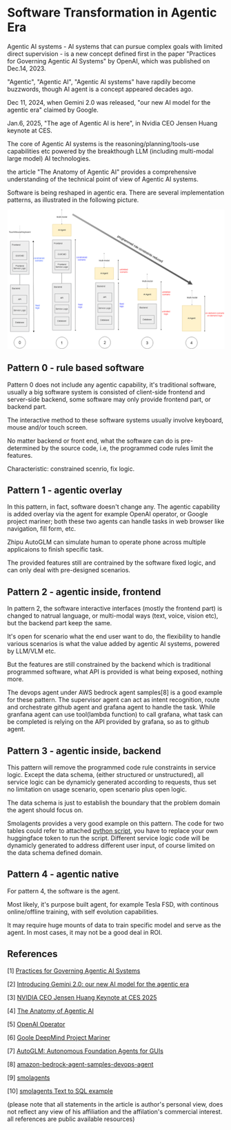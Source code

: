 # Software Transformation in Agentic Era

Agentic AI systems - AI systems that can pursue complex goals with limited direct supervision - is a new concept defined first in the paper "Practices for Governing Agentic AI Systems" by OpenAI, which was published on Dec.14, 2023.

"Agentic", "Agentic AI", "Agentic AI systems" have rapdily become buzzwords, though AI agent is a concept appeared decades ago.

Dec 11, 2024, when Gemini 2.0 was released, "our new AI model for the agentic era" claimed by Google.

Jan.6, 2025, "The age of Agentic AI is here", in Nvidia CEO Jensen Huang keynote at CES.

The core of Agentic AI systems is the reasoning/planning/tools-use capabilities etc powered by the breakthough LLM (including multi-modal large model) AI technologies.

the article "The Anatomy of Agentic AI" provides a comprehensive understanding of the technical point of view of Agentic AI systems.

Software is being reshaped in agentic era. There are several implementation patterns, as illustrated in the following picture.

![](attachments/agentic-software.png?raw=true)

## Pattern 0 - rule based software

Pattern 0 does not include any agentic capability, it's traditional software, usually a big software system is consisted of client-side frontend and server-side backend, some software may only provide frontend part, or backend part.

The interactive method to these software systems usually involve keyboard, mouse and/or touch screen.

No matter backend or front end, what the software can do is pre-determined by the source code, i.e, the programmed code rules limit the features. 

Characteristic: constrained scenrio, fix logic.

## Pattern 1 - agentic overlay

In this pattern, in fact, software doesn't change any. The agentic capability is added overlay via the agent for example OpenAI operator, or Google project mariner; both these two agents can handle tasks in web browser like navigation, fill form, etc.

Zhipu AutoGLM can simulate human to operate phone across multiple applicaions to finish specific task.

The provided features still are contrained by the software fixed logic, and can only deal with pre-designed scenarios.

## Pattern 2 - agentic inside, frontend

In pattern 2, the software interactive interfaces (mostly the frontend part) is changed to natrual language, or multi-modal ways (text, voice, vision etc), but the backend part keep the same.

It's open for scenario what the end user want to do, the flexibility to handle various scenarios is what the value added by agentic AI systems, powered by LLM/VLM etc.

But the features are still constrained by the backend which is traditional programmed software, what API is provided is what being exposed, nothing more.

The devops agent under AWS bedrock agent samples[8] is a good example for these pattern. The supervisor agent can act as intent recognition, route and orchestrate github agent and grafana agent to handle the task. While granfana agent can use tool(lambda function) to call grafana, what task can be completed is relying on the API provided by grafana, so as to github agent. 

## Pattern 3 - agentic inside, backend

This pattern will remove the programmed code rule constraints in service logic. Except the data schema, (either structured or unstructured), all service logic can be dynamicly generated according to requests, thus set no limitation on usage scenario, open scenario plus open logic.

The data schema is just to establish the boundary that the problem domain the agent should focus on.

Smolagents provides a very good example on this pattern. The code for two tables could refer to attached [python script](attachments/text_to_sql.py), you have to replace your own huggingface token to run the script. Different service logic code will be dynamicly generated to address different user input, of course limited on the data schema defined domain.

## Pattern 4 - agentic native

For pattern 4, the software is the agent.

Most likely, it's purpose built agent, for example Tesla FSD, with continous online/offline training, with self evolution capabilities.

It may require huge mounts of data to train specific model and serve as the agent. In most cases, it may not be a good deal in ROI.

## References

[1] [Practices for Governing Agentic AI Systems](https://cdn.openai.com/papers/practices-for-governing-agentic-ai-systems.pdf)

[2] [Introducing Gemini 2.0: our new AI model for the agentic era](https://blog.google/technology/google-deepmind/google-gemini-ai-update-december-2024/#ceo-message)

[3] [NVIDIA CEO Jensen Huang Keynote at CES 2025](https://www.youtube.com/watch?v=k82RwXqZHY8)

[4] [The Anatomy of Agentic AI](https://dr-arsanjani.medium.com/the-anatomy-of-agentic-ai-0ae7d243d13c)

[5] [OpenAI Operator](https://openai.com/index/introducing-operator/)

[6] [Goole DeepMind Project Mariner](https://deepmind.google/technologies/project-mariner/)

[7] [AutoGLM: Autonomous Foundation Agents for GUIs](https://xiao9905.github.io/AutoGLM/)

[8] [amazon-bedrock-agent-samples-devops-agent](https://github.com/awslabs/amazon-bedrock-agent-samples/tree/main/examples/multi_agent_collaboration/devops_agent)

[9] [smolagents](https://github.com/huggingface/smolagents)

[10] [smolagents Text to SQL example](https://huggingface.co/docs/smolagents/examples/text_to_sql)

(please note that all statements in the article is author's personal view, does not reflect any view of his affiliation and the affilation's commercial interest. all references are public available resources)
